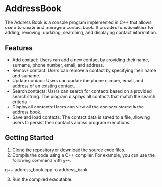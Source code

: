 # AddressBook

The Address Book is a console program implemented in C++ that allows users to create and manage a contact book. It provides functionalities for adding, removing, updating, searching, and displaying contact information.

## Features

- Add contact: Users can add a new contact by providing their name, surname, phone number, email, and address.
- Remove contact: Users can remove a contact by specifying their name and surname.
- Update contact: Users can update the phone number, email, and address of an existing contact.
- Search contacts: Users can search for contacts based on a provided search string. The program displays all contacts that match the search criteria.
- Display all contacts: Users can view all the contacts stored in the address book.
- Save and load contacts: The contact data is saved to a file, allowing users to persist their contacts across program executions.

## Getting Started

1. Clone the repository or download the source code files.
2. Compile the code using a C++ compiler. For example, you can use the following command with `g++`:

g++ address_book.cpp -o address_book

3. Run the compiled executable:

